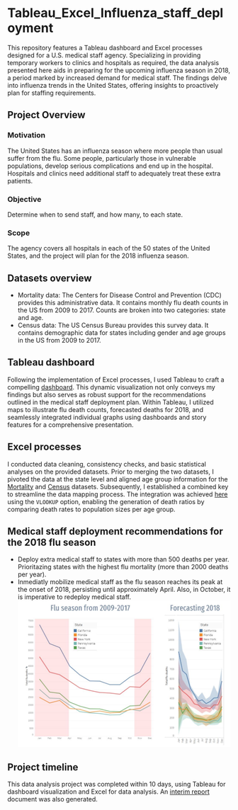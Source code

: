 # Tableau_Excel_Influenza_staff_deployment
This repository features a Tableau dashboard and Excel processes designed for a U.S. medical staff agency. Specializing in providing temporary workers to clinics and hospitals as required, the data analysis presented here aids in preparing for the upcoming influenza season in 2018, a period marked by increased demand for medical staff. The findings delve into influenza trends in the United States, offering insights to proactively plan for staffing requirements. 

## Project Overview
### Motivation
The United States has an influenza season where more people than usual suffer from the flu. Some people, particularly those in vulnerable populations, develop serious complications and end up in the hospital. Hospitals and clinics need additional staff to adequately treat these extra patients.
### Objective
Determine when to send staff, and how many, to each state. 
### Scope
The agency covers all hospitals in each of the 50 states of the United States, and the project will plan for the 2018 influenza season.
## Datasets overview
* Mortality data: The Centers for Disease Control and Prevention (CDC) provides this administrative data. It contains monthly flu death counts in the US from 2009 to 2017. Counts are broken into two categories: state and age.
* Census data: The US Census Bureau provides this survey data. It contains demographic data for states including gender and age groups in the US from 2009 to 2017.

## Tableau dashboard
Following the implementation of Excel processes, I used Tableau to craft a compelling [dashboard](https://public.tableau.com/app/profile/nadia.ordonez/viz/PreparingforthefluintheUS/FluseasonUS?publish=yes). This dynamic visualization not only conveys my findings but also serves as robust support for the recommendations outlined in the medical staff deployment plan. Within Tableau, I utilized maps to illustrate flu death counts, forecasted deaths for 2018, and seamlessly integrated individual graphs using dashboards and story features for a comprehensive presentation. 

## Excel processes
I conducted data cleaning, consistency checks, and basic statistical analyses on the provided datasets. Prior to merging the two datasets, I pivoted the data at the state level and aligned age group information for the [Mortality](https://docs.google.com/spreadsheets/d/1Si6cUoUDPcklzHUl3riuTnn6uWd6BpRZ/edit?usp=drive_link) and [Census](https://docs.google.com/spreadsheets/d/1dpW9hUJb-PN1WGYE5p54Xz1eiq0iEE03/edit?usp=drive_link) datasets. Subsequently, I established a combined key to streamline the data mapping process. The integration was achieved [here](https://docs.google.com/spreadsheets/d/1MSvfY652_7XiGbDrXBsvqedpt5qcIxOh/edit?usp=drive_link&ouid=100495170560300906732&rtpof=true&sd=true) using the `VLOOKUP` option, enabling the generation of death ratios by comparing death rates to population sizes per age group. 
 
## Medical staff deployment recommendations for the 2018 flu season 
* Deploy extra medical staff to states with more than 500 deaths per year. Prioritazing states with the highest flu mortality (more than 2000 deaths per year).
* Inmediatly mobilize medical staff as the flu season reaches its peak at the onset of 2018, persisting until approximately April. Also, in October, it is imperative to redeploy medical staff.
![flu season forecast2018 for main states](forecasting2018.JPG)
                                                                                                          
## Project timeline
This data analysis project was completed within 10 days, using Tableau for dashboard visualization and Excel for data analysis. An [interim report](Interim_report.pdf) document was also generated.  
